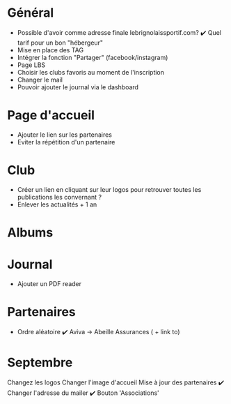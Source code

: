 # Général 
- Possible d'avoir comme adresse finale lebrignolaissportif.com?
✔️ Quel tarif pour un bon "hébergeur"
- Mise en place des TAG
- Intégrer la fonction "Partager" (facebook/instagram)
- Page LBS
- Choisir les clubs favoris au moment de l'inscription
- Changer le mail
- Pouvoir ajouter le journal via le dashboard

# Page d'accueil

- Ajouter le lien sur les partenaires
- Eviter la répétition d'un partenaire

# Club 
- Créer un lien en cliquant sur leur logos pour retrouver toutes les publications les convernant ?
- Enlever les actualités + 1 an


# Albums

# Journal

- Ajouter un PDF reader

# Partenaires

- Ordre aléatoire
✔️ Aviva -> Abeille Assurances ( + link to)

# Septembre 
Changez les logos 
Changer l'image d'accueil 
Mise à jour des partenaires
✔️ Changer l'adresse du mailer
✔️ Bouton 'Associations'
